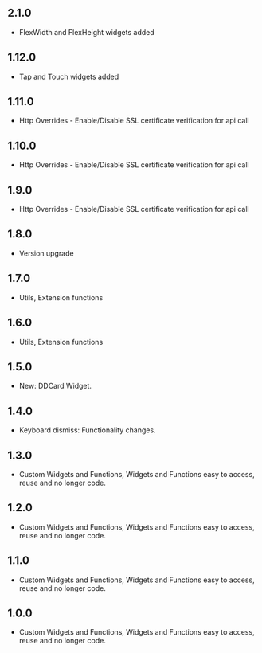 ## 2.1.0

* FlexWidth and FlexHeight widgets added

## 1.12.0

* Tap and Touch widgets added

## 1.11.0

* Http Overrides - Enable/Disable SSL certificate verification for api call

## 1.10.0

* Http Overrides - Enable/Disable SSL certificate verification for api call

## 1.9.0

* Http Overrides - Enable/Disable SSL certificate verification for api call

## 1.8.0

* Version upgrade

## 1.7.0

* Utils, Extension functions

## 1.6.0

* Utils, Extension functions

## 1.5.0

* New: DDCard Widget.

## 1.4.0

* Keyboard dismiss: Functionality changes.

## 1.3.0

* Custom Widgets and Functions, Widgets and Functions easy to access, reuse and no longer code.

## 1.2.0

* Custom Widgets and Functions, Widgets and Functions easy to access, reuse and no longer code.

## 1.1.0

* Custom Widgets and Functions, Widgets and Functions easy to access, reuse and no longer code.

## 1.0.0

* Custom Widgets and Functions, Widgets and Functions easy to access, reuse and no longer code.
